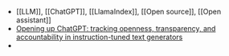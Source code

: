 - [[LLM]], [[ChatGPT]], [[LlamaIndex]], [[Open source]], [[Open assistant]]
- [Opening up ChatGPT: tracking openness, transparency, and accountability in instruction-tuned text generators](https://opening-up-chatgpt.github.io/)
-